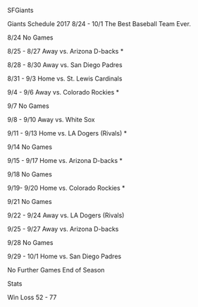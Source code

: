SFGiants


Giants Schedule 2017 8/24 - 10/1
The Best Baseball Team Ever.

8/24
No Games

8/25 - 8/27 Away
vs. Arizona D-backs *

8/28 - 8/30 Away
vs. San Diego Padres

8/31 - 9/3 Home
vs. St. Lewis Cardinals

9/4 - 9/6 Away
vs. Colorado Rockies *

9/7
No Games

9/8 - 9/10 Away
vs. White Sox

9/11 - 9/13 Home
vs. LA Dogers (Rivals) *

9/14
No Games

9/15 - 9/17 Home
vs. Arizona D-backs *

9/18
No Games

9/19- 9/20 Home
vs. Colorado Rockies *

9/21
No Games

9/22 - 9/24 Away
vs. LA Dogers (Rivals)

9/25 - 9/27 Away
vs. Arizona D-backs

9/28
No Games

9/29 - 10/1 Home
vs. San Diego Padres

No Further Games End of Season

Stats

Win  Loss
52 - 77